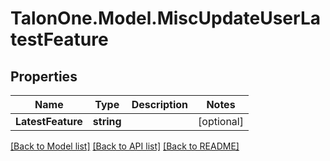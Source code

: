 # TalonOne.Model.MiscUpdateUserLatestFeature
## Properties

Name | Type | Description | Notes
------------ | ------------- | ------------- | -------------
**LatestFeature** | **string** |  | [optional] 

[[Back to Model list]](../README.md#documentation-for-models) [[Back to API list]](../README.md#documentation-for-api-endpoints) [[Back to README]](../README.md)

